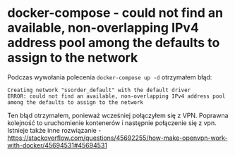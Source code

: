 # docker-compose - could not find an available, non-overlapping IPv4 address pool among the defaults to assign to the network

Podczas wywołania polecenia `docker-compose up -d` otrzymałem błąd:
```
Creating network "ssorder_default" with the default driver
ERROR: could not find an available, non-overlapping IPv4 address pool among the defaults to assign to the network
```

Ten błąd otrzymałem, ponieważ wcześniej połączyłem się z VPN. Poprawna kolejność to uruchomienie kontenerów i następnie połączenie się z vpn. Istnieje także inne rozwiązanie - https://stackoverflow.com/questions/45692255/how-make-openvpn-work-with-docker/45694531#45694531

